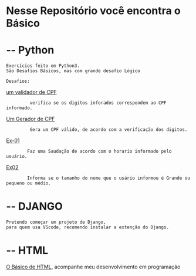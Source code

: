 # Nesse Repositório você encontra o Básico 

#  -- Python
    Exercícios feito em Python3. 
    São Desafios Básicos, mas com grande desafio Lógico

    Desafios:
[um validador de CPF](https://github.com/GabrielCarlosG/.py/blob/master/Aula_Python/validacpf.py)

             verifica se os digitos inforados correspondem ao CPF informado.
[Um Gerador de CPF](https://github.com/GabrielCarlosG/.py/blob/master/Aula_Python/gerador-cpf.py)

             Gera um CPF válido, de acordo com a verificação dos digitos.
[Ex-01](https://github.com/GabrielCarlosG/.py/blob/master/Aula_Python/Ex-01.py) 

            Faz uma Saudação de acordo com o horario informado pelo usuário.

[Ex02](https://github.com/GabrielCarlosG/.py/blob/master/Aula_Python/Ex-02.py)

            Informa se o tamanho do nome que o usário informou é Grande ou pequeno ou médio.

# -- DJANGO
    
    Pretendo começar um projeto de Django,
    para quem usa VScode, recomendo instalar a extenção do Django.

# -- HTML
   
   [O Básico de HTML](https://github.com/GabrielCarlosG/.py/blob/master/Html_Css/escopo.html), acompanhe meu desenvolvimento em programação
